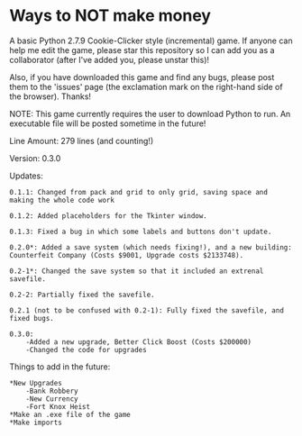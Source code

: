 # Ways to NOT make money
A basic Python 2.7.9 Cookie-Clicker style (incremental) game. If anyone can help me edit the game, please star this repository so I can add you as a collaborator (after I've added you, please unstar this)!

Also, if you have downloaded this game and find any bugs, please post them to the 'issues' page (the exclamation mark on the right-hand side of the browser). Thanks!

NOTE: This game currently requires the user to download Python to run. An executable file will be posted sometime in the future!

Line Amount: 279 lines (and counting!)

Version: 0.3.0

Updates:
    
    0.1.1: Changed from pack and grid to only grid, saving space and making the whole code work
    
    0.1.2: Added placeholders for the Tkinter window.
    
    0.1.3: Fixed a bug in which some labels and buttons don't update.
    
    0.2.0*: Added a save system (which needs fixing!), and a new building: Counterfeit Company (Costs $9001, Upgrade costs $2133748).
    
    0.2-1*: Changed the save system so that it included an extrenal savefile.
    
    0.2-2: Partially fixed the savefile.
    
    0.2.1 (not to be confused with 0.2-1): Fully fixed the savefile, and fixed bugs.
    
    0.3.0:
        -Added a new upgrade, Better Click Boost (Costs $200000)
        -Changed the code for upgrades

Things to add in the future:

    *New Upgrades
        -Bank Robbery
        -New Currency
        -Fort Knox Heist
    *Make an .exe file of the game
    *Make imports
